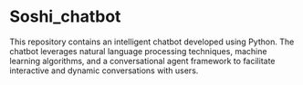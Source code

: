 # Soshi_chatbot
This repository contains an intelligent chatbot developed using Python. The chatbot leverages natural language processing techniques, machine learning algorithms, and a conversational agent framework to facilitate interactive and dynamic conversations with users.
